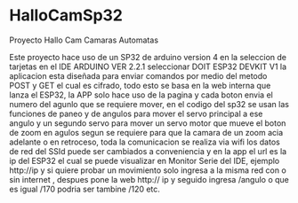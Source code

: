 # HalloCamSp32
Proyecto Hallo Cam Camaras Automatas

Este proyecto hace uso de un SP32 de arduino version 4 en la seleccion de tarjetas en el IDE ARDUINO VER 2.2.1 seleccionar DOIT ESP32 DEVKIT V1
la aplicacion esta diseñada para enviar comandos por medio del metodo POST y GET el cual es cifrado, todo esto se basa en la web interna que lanza el ESP32, 
la APP solo hace uso de la pagina y cada boton envia el numero del agunlo que se requiere mover, en el codigo del sp32 se usan las funciones de paneo y de angulos
para mover el servo principal a ese angulo y un segundo servo para mover un servo motor que mueve el boton de zoom en agulos segun se requiere para que la camara de
un zoom acia adelante o en retroceso, toda la comunicacion se realiza via wifi los datos de red del SSId puede ser cambiados a conveniencia y en la app el url 
es la ip del ESP32 el cual se puede visualizar en Monitor Serie del IDE, ejemplo http://ip y si quiere probar un movimiento solo ingresa a la misma red con o sin 
internet , despues pone la web http:// ip y seguido ingresa /angulo o que es igual /170 podria ser tambine /120 etc.
